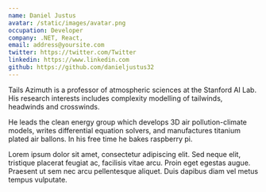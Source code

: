 ```yaml
---
name: Daniel Justus
avatar: /static/images/avatar.png
occupation: Developer
company: .NET, React,
email: address@yoursite.com
twitter: https://twitter.com/Twitter
linkedin: https://www.linkedin.com
github: https://github.com/danieljustus32
---
```


Tails Azimuth is a professor of atmospheric sciences at the Stanford AI Lab. His research interests includes complexity modelling of tailwinds, headwinds and crosswinds.

He leads the clean energy group which develops 3D air pollution-climate models, writes differential equation solvers, and manufactures titanium plated air ballons. In his free time he bakes raspberry pi.

Lorem ipsum dolor sit amet, consectetur adipiscing elit. Sed neque elit, tristique placerat feugiat ac, facilisis vitae arcu. Proin eget egestas augue. Praesent ut sem nec arcu pellentesque aliquet. Duis dapibus diam vel metus tempus vulputate.
